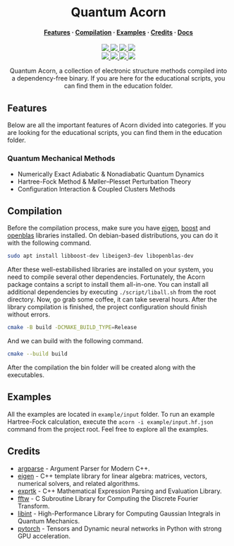 <h1 align="center">Quantum Acorn</h1>

<h4 align="center">
  <a href="https://github.com/tjira/acorn#features">Features</a>
  ·
  <a href="https://github.com/tjira/acorn#compilation">Compilation</a>
  ·
  <a href="https://github.com/tjira/acorn#examples">Examples</a>
  ·
  <a href="https://github.com/tjira/acorn#credits">Credits</a>
  ·
  <a href="https://tjira.github.io/acorn/">Docs</a>
</h4>

<p align="center">
    <a href="https://github.com/tjira/acorn/pulse">
        <img src="https://img.shields.io/github/last-commit/tjira/acorn?style=for-the-badge"/>
    </a>
    <a href="https://github.com/tjira/acorn/blob/master/LICENSE.md">
        <img src="https://img.shields.io/github/license/tjira/acorn?style=for-the-badge"/>
    </a>
    <a href="https://github.com/tjira/acorn/actions/workflows/test.yml">
        <img src="https://img.shields.io/github/actions/workflow/status/tjira/acorn/test.yml?style=for-the-badge&label=test"/>
    </a>
    <a href="https://app.codecov.io/gh/tjira/acorn">
        <img src="https://img.shields.io/codecov/c/github/tjira/acorn?style=for-the-badge"/>
    </a>
    <br>
    <a href="https://github.com/tjira/acorn/stargazers">
        <img src="https://img.shields.io/github/stars/tjira/acorn?style=for-the-badge"/>
    </a>
    <a href="https://github.com/tjira/acorn">
        <img src="https://img.shields.io/github/languages/code-size/tjira/acorn?style=for-the-badge"/>
    </a>
    <a href="https://github.com/tjira/acorn/releases/latest">
        <img src="https://img.shields.io/github/v/release/tjira/acorn?display_name=tag&style=for-the-badge"/>
    </a>
    <a href="https://github.com/tjira/acorn/releases/latest">
        <img src="https://img.shields.io/github/downloads/tjira/acorn/total?style=for-the-badge"/>
    </a>
</p>

<p align="center">
Quantum Acorn, a collection of electronic structure methods compiled into a dependency-free binary. If you are here for the educational scripts, you can find them in the education folder.
</p>

## Features

Below are all the important features of Acorn divided into categories. If you are looking for the educational scripts, you can find them in the education folder.

### Quantum Mechanical Methods

* Numerically Exact Adiabatic & Nonadiabatic Quantum Dynamics
* Hartree-Fock Method & Møller–Plesset Perturbation Theory
* Configuration Interaction & Coupled Clusters Methods

## Compilation

Before the compilation process, make sure you have [eigen](https://gitlab.com/libeigen/eigen), [boost](https://github.com/boostorg/boost) and [openblas](https://github.com/OpenMathLib/OpenBLAS) libraries installed. On debian-based distributions, you can do it with the following command.

```bash
sudo apt install libboost-dev libeigen3-dev libopenblas-dev
```

After these well-estabilished libraries are installed on your system, you need to compile several other dependencies. Fortunately, the Acorn package contains a script to install them all-in-one. You can install all additional dependencies by executing `./script/liball.sh` from the root directory. Now, go grab some coffee, it can take several hours. After the library compilation is finished, the project configuration should finish without errors.

```bash
cmake -B build -DCMAKE_BUILD_TYPE=Release
```

And we can build with the following command.

```bash
cmake --build build
```

After the compilation the bin folder will be created along with the executables.

## Examples

All the examples are located in `example/input` folder. To run an example Hartree-Fock calculation, execute the `acorn -i example/input.hf.json` command from the project root. Feel free to explore all the examples.

## Credits

* [argparse](https://github.com/p-ranav/argparse) - Argument Parser for Modern C++.
* [eigen](https://gitlab.com/libeigen/eigen) - C++ template library for linear algebra: matrices, vectors, numerical solvers, and related algorithms.
* [exprtk](https://github.com/ArashPartow/exprtk) - C++ Mathematical Expression Parsing and Evaluation Library.
* [fftw](https://www.fftw.org) - C Subroutine Library for Computing the Discrete Fourier Transform.
* [libint](https://github.com/evaleev/libint) - High-Performance Library for Computing Gaussian Integrals in Quantum Mechanics.
* [pytorch](https://github.com/pytorch/pytorch) - Tensors and Dynamic neural networks in Python with strong GPU acceleration.
